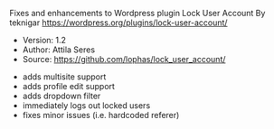 Fixes and enhancements to Wordpress plugin Lock User Account By teknigar
https://wordpress.org/plugins/lock-user-account/

 * Version: 1.2
 * Author: Attila Seres
 * Source: https://github.com/lophas/lock_user_account/

- adds multisite support
- adds profile edit support
- adds dropdown filter
- immediately logs out locked users
- fixes minor issues (i.e. hardcoded referer)
